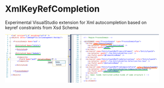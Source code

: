 # XmlKeyRefCompletion
Experimental VisualStudio extension for Xml autocompletion based on keyref constraints from Xsd Schema

![Completion illustration](./media/illustration.png)
 



